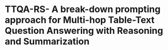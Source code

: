 # TTQA-RS- A break-down prompting approach for Multi-hop Table-Text Question Answering with Reasoning and Summarization
